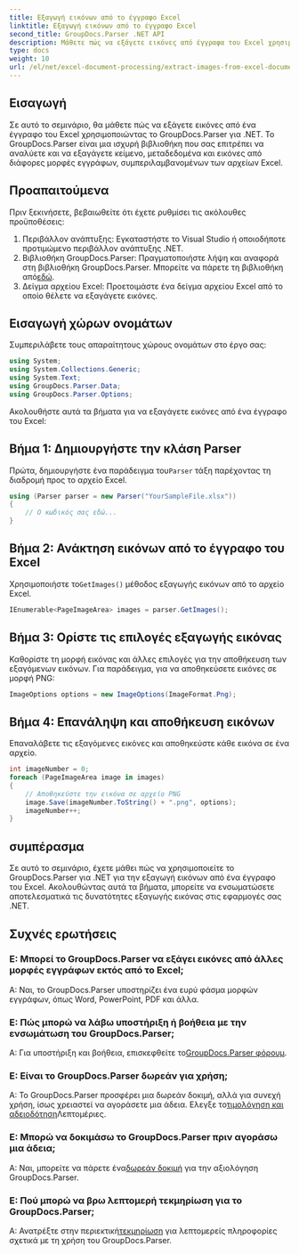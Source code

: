 ```yaml
---
title: Εξαγωγή εικόνων από το έγγραφο Excel
linktitle: Εξαγωγή εικόνων από το έγγραφο Excel
second_title: GroupDocs.Parser .NET API
description: Μάθετε πώς να εξάγετε εικόνες από έγγραφα του Excel χρησιμοποιώντας το GroupDocs.Parser για .NET. Οδηγός βήμα προς βήμα με παραδείγματα κώδικα.
type: docs
weight: 10
url: /el/net/excel-document-processing/extract-images-from-excel-document/
---
```

## Εισαγωγή
Σε αυτό το σεμινάριο, θα μάθετε πώς να εξάγετε εικόνες από ένα έγγραφο του Excel χρησιμοποιώντας το GroupDocs.Parser για .NET. Το GroupDocs.Parser είναι μια ισχυρή βιβλιοθήκη που σας επιτρέπει να αναλύετε και να εξαγάγετε κείμενο, μεταδεδομένα και εικόνες από διάφορες μορφές εγγράφων, συμπεριλαμβανομένων των αρχείων Excel.
## Προαπαιτούμενα
Πριν ξεκινήσετε, βεβαιωθείτε ότι έχετε ρυθμίσει τις ακόλουθες προϋποθέσεις:
1. Περιβάλλον ανάπτυξης: Εγκαταστήστε το Visual Studio ή οποιοδήποτε προτιμώμενο περιβάλλον ανάπτυξης .NET.
2.  Βιβλιοθήκη GroupDocs.Parser: Πραγματοποιήστε λήψη και αναφορά στη βιβλιοθήκη GroupDocs.Parser. Μπορείτε να πάρετε τη βιβλιοθήκη από[εδώ](https://releases.groupdocs.com/parser/net/).
3. Δείγμα αρχείου Excel: Προετοιμάστε ένα δείγμα αρχείου Excel από το οποίο θέλετε να εξαγάγετε εικόνες.
## Εισαγωγή χώρων ονομάτων
Συμπεριλάβετε τους απαραίτητους χώρους ονομάτων στο έργο σας:
```csharp
using System;
using System.Collections.Generic;
using System.Text;
using GroupDocs.Parser.Data;
using GroupDocs.Parser.Options;
```
Ακολουθήστε αυτά τα βήματα για να εξαγάγετε εικόνες από ένα έγγραφο του Excel:
## Βήμα 1: Δημιουργήστε την κλάση Parser
 Πρώτα, δημιουργήστε ένα παράδειγμα του`Parser` τάξη παρέχοντας τη διαδρομή προς το αρχείο Excel.
```csharp
using (Parser parser = new Parser("YourSampleFile.xlsx"))
{
    // Ο κωδικός σας εδώ...
}
```
## Βήμα 2: Ανάκτηση εικόνων από το έγγραφο του Excel
 Χρησιμοποιήστε το`GetImages()` μέθοδος εξαγωγής εικόνων από το αρχείο Excel.
```csharp
IEnumerable<PageImageArea> images = parser.GetImages();
```
## Βήμα 3: Ορίστε τις επιλογές εξαγωγής εικόνας
Καθορίστε τη μορφή εικόνας και άλλες επιλογές για την αποθήκευση των εξαγόμενων εικόνων. Για παράδειγμα, για να αποθηκεύσετε εικόνες σε μορφή PNG:
```csharp
ImageOptions options = new ImageOptions(ImageFormat.Png);
```
## Βήμα 4: Επανάληψη και αποθήκευση εικόνων
Επαναλάβετε τις εξαγόμενες εικόνες και αποθηκεύστε κάθε εικόνα σε ένα αρχείο.
```csharp
int imageNumber = 0;
foreach (PageImageArea image in images)
{
    // Αποθηκεύστε την εικόνα σε αρχείο PNG
    image.Save(imageNumber.ToString() + ".png", options);
    imageNumber++;
}
```
## συμπέρασμα
Σε αυτό το σεμινάριο, έχετε μάθει πώς να χρησιμοποιείτε το GroupDocs.Parser για .NET για την εξαγωγή εικόνων από ένα έγγραφο του Excel. Ακολουθώντας αυτά τα βήματα, μπορείτε να ενσωματώσετε αποτελεσματικά τις δυνατότητες εξαγωγής εικόνας στις εφαρμογές σας .NET.

## Συχνές ερωτήσεις
### Ε: Μπορεί το GroupDocs.Parser να εξάγει εικόνες από άλλες μορφές εγγράφων εκτός από το Excel;
Α: Ναι, το GroupDocs.Parser υποστηρίζει ένα ευρύ φάσμα μορφών εγγράφων, όπως Word, PowerPoint, PDF και άλλα.
### Ε: Πώς μπορώ να λάβω υποστήριξη ή βοήθεια με την ενσωμάτωση του GroupDocs.Parser;
 Α: Για υποστήριξη και βοήθεια, επισκεφθείτε το[GroupDocs.Parser φόρουμ](https://forum.groupdocs.com/c/parser/17).
### Ε: Είναι το GroupDocs.Parser δωρεάν για χρήση;
 Α: Το GroupDocs.Parser προσφέρει μια δωρεάν δοκιμή, αλλά για συνεχή χρήση, ίσως χρειαστεί να αγοράσετε μια άδεια. Ελεγξε το[τιμολόγηση και αδειοδότηση](https://purchase.groupdocs.com/buy)Λεπτομέριες.
### Ε: Μπορώ να δοκιμάσω το GroupDocs.Parser πριν αγοράσω μια άδεια;
 Α: Ναι, μπορείτε να πάρετε ένα[δωρεάν δοκιμή](https://releases.groupdocs.com/) για την αξιολόγηση GroupDocs.Parser.
### Ε: Πού μπορώ να βρω λεπτομερή τεκμηρίωση για το GroupDocs.Parser;
 Α: Ανατρέξτε στην περιεκτική[τεκμηρίωση](https://reference.groupdocs.com/parser/net/) για λεπτομερείς πληροφορίες σχετικά με τη χρήση του GroupDocs.Parser.